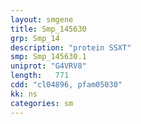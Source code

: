 ```yaml
---
layout: smgene
title: Smp_145630
grp: Smp_14
description: "protein SSXT"
smp: Smp_145630.1
uniprot: "G4VRV8"
length:   771
cdd: "cl04896, pfam05030"
kk: ns
categories: sm
---
```

